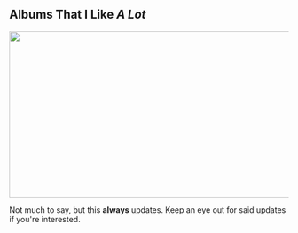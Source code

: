 ## Albums That I Like *A Lot*

<img src="/Images/10chart.png" width="700" height="300" />

Not much to say, but this **always** updates.
Keep an eye out for said updates if you're interested.